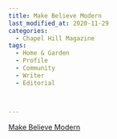 ```yaml
---
title: Make Believe Modern
last_modified_at: 2020-11-29
categories:
  - Chapel Hill Magazine
tags:
  - Home & Garden
  - Profile
  - Community
  - Writer
  - Editorial 



---
```


[Make Believe Modern](https://issuu.com/shannonmedia/docs/chmapril17issuu/62)
